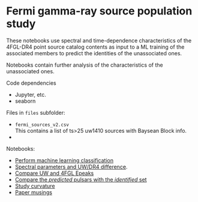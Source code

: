 # Fermi gamma-ray source population study
These notebooks use spectral and time-dependence characteristics of the 4FGL-DR4 point source catalog contents as input to a ML training of the associated members to predict the identities of the unassociated ones.

Notebooks contain further analysis of the characteristics of the unassociated ones.

Code dependencies
* Jupyter, etc.
* seaborn

Files in `files` subfolder:
* `fermi_sources_v2.csv`<br>
This contains a list of ts>25 uw1410 sources with Baysean Block info.
*  


Notebooks:
* [Perform machine learning classification](machine_learning.ipynb)
* [Spectral parameters and UW/DR4 difference](study_spectra.ipynb).
* [Compare UW and 4FGL Epeaks](compare_epeak.ipynb)
* [Compare the *predicted*  pulsars with the *identified* set](pulsar_pop.ipynb)
* [Study curvature](curvature.ipynb)
* [Paper musings](paper.ipynb)

